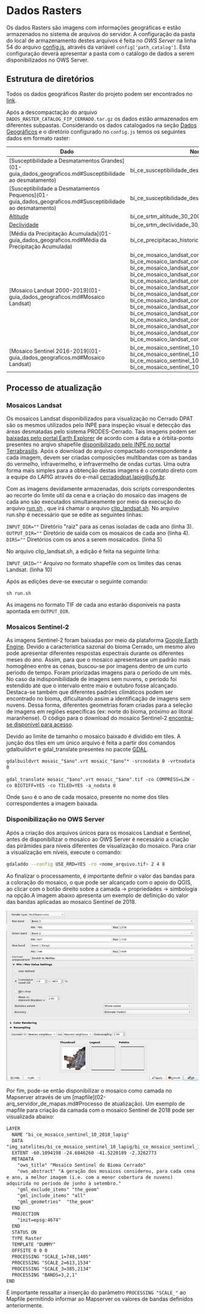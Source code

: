 # Dados Rasters
Os dados Rasters são imagens com informações geográficas e estão armazenados no sistema de arquivos do servidor. A configuração da pasta do local de armazenamento destes arquivos é feita no *OWS Server* na linha 54 do arquivo [config.js](https://github.com/lapig-ufg/lapig-maps/blob/master/src/ows/config.js), através da variável `config['path_catalog']`. Esta configuração deverá apresentar a pasta com o catálogo de dados a serem disponibilizados no OWS Server.

## Estrutura de diretórios

Todos os dados geográficos Raster do projeto podem ser encontrados no [link](https://drive.google.com/file/d/1L2pW2PudSsmwGQMhPGXbZd5sJvBmEcSW/view?usp=sharing).

Após a descompactação do arquivo `DADOS_RASTER_CATALOG_FIP_CERRADO.tar.gz` os dados estão armazenados em diferentes subpastas. Considerando os dados catalogados na seção [Dados Geográficos](01-guia_dados_geograficos.md) e o diretório configurado no `config.js` temos os seguintes dados em formato raster:

| Dado                                                                                                       | Nome do arquivo                                                                                                                                                                                                                                                                                                                                                                                                                                                                                                                                                                                                                                                                                                                                                           |                                       Subpasta |
| ---------------------------------------------------------------------------------------------------------- | ------------------------------------------------------------------------------------------------------------------------------------------------------------------------------------------------------------------------------------------------------------------------------------------------------------------------------------------------------------------------------------------------------------------------------------------------------------------------------------------------------------------------------------------------------------------------------------------------------------------------------------------------------------------------------------------------------------------------------------------------------------------------- | ---------------------------------------------: |
| [Susceptibilidade a Desmatamentos Grandes](01-guia_dados_geograficos.md#Susceptibilidade ao desmatamento)  | bi_ce_susceptibilidade_desmatamento_maiores_100_na_lapig.tif                                                                                                                                                                                                                                                                                                                                                                                                                                                                                                                                                                                                                                                                                                              |                                           /FIP |
| [Susceptibilidade a Desmatamentos Pequenos](01-guia_dados_geograficos.md#Susceptibilidade ao desmatamento) | bi_ce_susceptibilidade_desmatamento_menores_100_na_lapig.tif                                                                                                                                                                                                                                                                                                                                                                                                                                                                                                                                                                                                                                                                                                              |                                           /FIP |
| [Altitude](01-guia_dados_geograficos.md#Altitude)                                                          | bi_ce_srtm_altitude_30_2000_lapig.tif                                                                                                                                                                                                                                                                                                                                                                                                                                                                                                                                                                                                                                                                                                                                     |                                        /Relevo |
| [Declividade](01-guia_dados_geograficos.md#Declividade)                                                    | bi_ce_srtm_declividade_30_2000_lapig.tif                                                                                                                                                                                                                                                                                                                                                                                                                                                                                                                                                                                                                                                                                                                                  |                                        /Relevo |
| [Média da Precipitação Acumulada](01-guia_dados_geograficos.md#Média da Precipitação Acumulada)            | bi_ce_precipitacao_historica_30_lapig.tif                                                                                                                                                                                                                                                                                                                                                                                                                                                                                                                                                                                                                                                                                                                                 |                                          /Água |
| [Mosaico Landsat 2000-2019](01-guia_dados_geograficos.md#Mosaico Landsat)                                  | bi_ce_mosaico_landsat_completo_30_2000_fip.tif <br/> bi_ce_mosaico_landsat_completo_30_2002_fip.tif <br/> bi_ce_mosaico_landsat_completo_30_2004_fip.tif <br/>   bi_ce_mosaico_landsat_completo_30_2006_fip.tif  <br/>  bi_ce_mosaico_landsat_completo_30_2008_fip.tif <br/> bi_ce_mosaico_landsat_completo_30_2010_fip.tif <br/> bi_ce_mosaico_landsat_completo_30_2012_fip.tif <br/> bi_ce_mosaico_landsat_completo_30_2013_fip.tif <br/> bi_ce_mosaico_landsat_completo_30_2014_fip.tif <br/> bi_ce_mosaico_landsat_completo_30_2015_fip.tif <br/> bi_ce_mosaico_landsat_completo_30_2016_fip.tif <br/> bi_ce_mosaico_landsat_completo_30_2017_fip.tif <br/> bi_ce_mosaico_landsat_completo_30_2018_fip.tif <br/> bi_ce_mosaico_landsat_completo_30_2019_fip.tif <br/> |    /img_satelites/bi_ce_mosaico_landsat_30_fip |
| [Mosaico Sentinel 2016-2019](01-guia_dados_geograficos.md#Mosaico Landsat)                                 | bi_ce_mosaico_sentinel_10_2016_lapig.tif <br/> bi_ce_mosaico_sentinel_10_2017_lapig.tif <br/> bi_ce_mosaico_sentinel_10_2018_lapig.tif <br/> bi_ce_mosaico_sentinel_10_2019_lapig.tif                                                                                                                                                                                                                                                                                                                                                                                                                                                                                                                                                                                     | /img_satelites/bi_ce_mosaico_sentinel_10_lapig |



## Processo de atualização

### Mosaicos Landsat
Os mosaicos Landsat disponibilizados para visualização no Cerrado DPAT são os mesmos utilizados pelo INPE para inspeção visual e detecção das áreas desmatadas pelo sistema PRODES-Cerrado. Tais imagens podem ser [baixadas pelo portal Earth Explorer](https://earthexplorer.usgs.gov/) de acordo com a data e a órbita-ponto presentes no arqivo shapefile [disponibilizado pelo INPE no portal Terrabrasilis](http://terrabrasilis.dpi.inpe.br/download/dataset/cerrado-prodes/vector/yearly_deforestation_2002_2019_cerrado_biome.zip). Após o download do arquivo compactado correspondente a cada imagem, devem ser criadas composições multibandas com as bandas do vermelho, infravermelho, e infravermelho de ondas curtas. Uma outra forma mais simples para a obtenção destas imagens é o contato direto com a equipe do LAPIG através do e-mail cerradodpat.lapig@ufg.br.

Com as imagens devidamente armazenadas, dois scripts correspondentes ao recorte do limite util da cena e a criação do mosaico das imagens de cada ano são executados simultaneamente por meio da execução do arquivo [run.sh](sh/run.sh) , que irá chamar o arquivo [clip_landsat.sh](sh/clip_landsat.sh). No arquivo run.shp é necessário que se edite as seguintes linhas:

``INPUT_DIR=""`` Diretório "raiz" para as cenas isoladas de cada ano (linha 3).  
``OUTPUT_DIR=""`` Diretório de saída com os mosaicos de cada ano (linha 4).  
``DIRS=""`` Diretórios com os anos a serem mosaicados. (linha 5)  

No arquivo clip_landsat.sh, a edição é feita na seguinte linha:

``INPUT_GRID=""`` Arquivo no formato shapefile com os limites das cenas Landsat. (linha 10)

Após as edições deve-se executar o seguinte comando:

```
sh run.sh
```

As imagens no formato TIF de cada ano estarão disponiveis na pasta apontada em ``OUTPUT_DIR``. 

### Mosaicos Sentinel-2

As imagens Sentinel-2 foram baixadas por meio da plataforma [Google Earth Engine](https://earthengine.google.com/). Devido a caracteristica sazonal do bioma Cerrado, um mesmo alvo pode apresentar diferentes respostas espectrais durante os diferentes meses do ano. Assim, para que o mosaico apresentasse um padrão mais homogêneo entre as cenas, buscou-se por imagens dentro de um curto periodo de tempo. Foram priorizadas imagens para o periodo de um mês. No caso da indisponibilidade de imagens sem nuvens, o periodo foi estendido até que o intervalo entre maio e outubro fosse alcançado. Destaca-se também que diferentes padrões climáticos podem ser encontrado no bioma, dificultando assim a identificação de imagens sem nuvens. Dessa forma, diferentes geometrias foram criadas para a seleção de imagens em regiões específicas (ex: norte do bioma, próximo ao litoral maranhense). O código para o download do mosaico Sentinel-2 [encontra-se disponivel para acesso](https://code.earthengine.google.com/e45dab08c30a7e688558032a30382792).

Devido ao limite de tamanho o mosaico baixado é dividido em tiles. A junção dos tiles em um único arquivo é feita a partir dos comandos gdalbuildvrt e gdal_translate presentes no pacote [GDAL](https://gdal.org/python/).

```
gdalbuildvrt mosaic_"$ano".vrt mosaic_"$ano"* -srcnodata 0 -vrtnodata 0

gdal_translate mosaic_"$ano".vrt mosaic_"$ano".tif -co COMPRESS=LZW -co BIGTIFF=YES -co TILED=YES -a_nodata 0
```

Onde `$ano` é o ano de cada mosaico, presente no nome dos tiles correspondentes a imagem baixada.

### Disponibilização no OWS Server

Após a criação dos arquivos únicos para os mosaicos Landsat e Sentinel, antes de disponibilizar o mosaico ao OWS Server é necessário a criação das pirâmides para níveis diferentes de visualização do mosaico. Para criar a visualização em níveis, execute o comando:

``` sh
gdaladdo --config USE_RRD=YES -ro <nome_arquivo.tif> 2 4 8
```

Ao finalizar o processamento, é importante definir o valor das bandas para a coloração do mosaico, o que pode ser alcançado com o apoio do QGIS, ao clicar com o botão direito sobre a camada -> propriedades -> simbologia na opção.A imagem abaixo apresenta um exemplo de definição do valor das bandas aplicadas ao mosaico Sentinel de 2018.

 ![Exemplo de bandas.](imgs/03/exemplo_bandas.png)

  Por fim, pode-se então disponibilizar o mosaico como camada no Mapserver através de um [mapfile](02-arq_servidor_de_mapas.md#Processo de atualização). Um exemplo de mapfile para criação da camada com o mosaico Sentinel de 2018 pode ser visualizada abaixo:

```
LAYER
  NAME "bi_ce_mosaico_sentinel_10_2018_lapig"
  DATA "img_satelites/bi_ce_mosaico_sentinel_10_lapig/bi_ce_mosaico_sentinel_10_2018_lapig.tif"
  EXTENT -60.1094198 -24.6846260 -41.5220189 -2.3262773
  METADATA
    "ows_title" "Mosaico Sentinel do Bioma Cerrado"
    "ows_abstract" "A geração dos mosaicos considerou, para cada cena e ano, a melhor imagem (i.e. com a menor cobertura de nuvens) adquirida no período de junho à setembro."
    "gml_exclude_items" "the_geom"
    "gml_include_items" "all"
    "gml_geometries"  "the_geom"
  END
  PROJECTION
    "init=epsg:4674"
  END
  STATUS ON
  TYPE Raster
  TEMPLATE "DUMMY"
  OFFSITE 0 0 0
  PROCESSING "SCALE_1=748,1405"
  PROCESSING "SCALE_2=613,1534"
  PROCESSING "SCALE_3=385,2134"
  PROCESSING "BANDS=3,2,1"
END
```

É importante ressaltar a inserção do parâmetro `PROCESSING "SCALE_"` ao Mapfile permitindo informar ao Mapserver os valores de bandas definidos anteriormente.